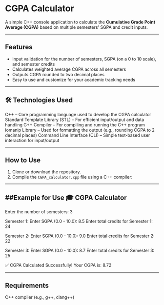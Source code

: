 # CGPA Calculator

A simple C++ console application to calculate the **Cumulative Grade Point Average (CGPA)** based on multiple semesters' SGPA and credit inputs.

---

## Features

- Input validation for the number of semesters, SGPA (on a 0 to 10 scale), and semester credits
- Calculates weighted average CGPA across all semesters
- Outputs CGPA rounded to two decimal places
- Easy to use and customize for your academic tracking needs

---

## 🛠️ Technologies Used
C++ – Core programming language used to develop the CGPA calculator
Standard Template Library (STL) – For efficient input/output and data handling
G++ Compiler – For compiling and running the C++ program
iomanip Library – Used for formatting the output (e.g., rounding CGPA to 2 decimal places)
Command Line Interface (CLI) – Simple text-based user interaction for input/output

---
## How to Use

1. Clone or download the repository.
2. Compile the `CGPA_calculator.cpp` file using a C++ compiler:

---
##Example for Use
🎓 CGPA Calculator
------------------------
Enter the number of semesters: 3

Semester 1:
Enter SGPA (0.0 - 10.0): 8.5
Enter total credits for Semester 1: 24

Semester 2:
Enter SGPA (0.0 - 10.0): 9.0
Enter total credits for Semester 2: 22

Semester 3:
Enter SGPA (0.0 - 10.0): 8.7
Enter total credits for Semester 3: 25

✅ CGPA Calculated Successfully!
Your CGPA is: 8.72

---
## Requirements
C++ compiler (e.g., g++, clang++)
